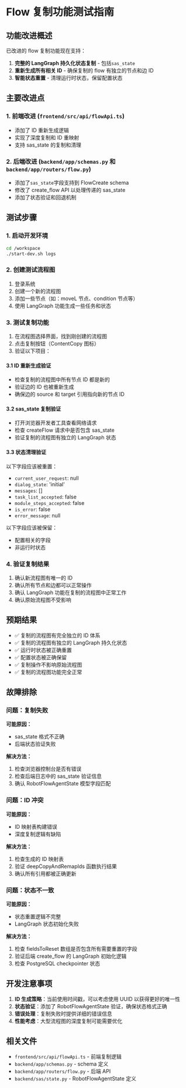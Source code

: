 # Flow 复制功能测试指南

## 功能改进概述

已改进的 flow 复制功能现在支持：

1. **完整的 LangGraph 持久化状态复制** - 包括`sas_state`
2. **重新生成所有相关 ID** - 确保复制的 flow 有独立的节点和边 ID
3. **智能状态重置** - 清理运行时状态，保留配置状态

## 主要改进点

### 1. 前端改进 (`frontend/src/api/flowApi.ts`)

- 添加了 ID 重新生成逻辑
- 实现了深度复制和 ID 重映射
- 支持 sas_state 的复制和清理

### 2. 后端改进 (`backend/app/schemas.py` 和 `backend/app/routers/flow.py`)

- 添加了`sas_state`字段支持到 FlowCreate schema
- 修改了 create_flow API 以处理传递的 sas_state
- 添加了状态验证和回退机制

## 测试步骤

### 1. 启动开发环境

```bash
cd /workspace
./start-dev.sh logs
```

### 2. 创建测试流程图

1. 登录系统
2. 创建一个新的流程图
3. 添加一些节点（如：moveL 节点、condition 节点等）
4. 使用 LangGraph 功能生成一些任务和状态

### 3. 测试复制功能

1. 在流程图选择界面，找到刚创建的流程图
2. 点击复制按钮（ContentCopy 图标）
3. 验证以下项目：

#### 3.1 ID 重新生成验证

- 检查复制的流程图中所有节点 ID 都是新的
- 验证边的 ID 也被重新生成
- 确保边的 source 和 target 引用指向新的节点 ID

#### 3.2 sas_state 复制验证

- 打开浏览器开发者工具查看网络请求
- 检查 createFlow 请求中是否包含 sas_state
- 验证复制的流程图有独立的 LangGraph 状态

#### 3.3 状态清理验证

以下字段应该被重置：

- `current_user_request`: null
- `dialog_state`: 'initial'
- `messages`: []
- `task_list_accepted`: false
- `module_steps_accepted`: false
- `is_error`: false
- `error_message`: null

以下字段应该被保留：

- 配置相关的字段
- 非运行时状态

### 4. 验证复制结果

1. 确认新流程图有唯一的 ID
2. 确认所有节点和边都可以正常操作
3. 确认 LangGraph 功能在复制的流程图中正常工作
4. 确认原始流程图不受影响

## 预期结果

- ✅ 复制的流程图有完全独立的 ID 体系
- ✅ 复制的流程图有独立的 LangGraph 持久化状态
- ✅ 运行时状态被正确重置
- ✅ 配置状态被正确保留
- ✅ 复制操作不影响原始流程图
- ✅ 复制的流程图功能完全正常

## 故障排除

### 问题：复制失败

**可能原因：**

- sas_state 格式不正确
- 后端状态验证失败

**解决方法：**

1. 检查浏览器控制台是否有错误
2. 检查后端日志中的 sas_state 验证信息
3. 确认 RobotFlowAgentState 模型字段匹配

### 问题：ID 冲突

**可能原因：**

- ID 映射表构建错误
- 深度复制逻辑有缺陷

**解决方法：**

1. 检查生成的 ID 映射表
2. 验证 deepCopyAndRemapIds 函数执行结果
3. 确认所有引用都被正确更新

### 问题：状态不一致

**可能原因：**

- 状态重置逻辑不完整
- LangGraph 状态初始化失败

**解决方法：**

1. 检查 fieldsToReset 数组是否包含所有需要重置的字段
2. 验证后端 create_flow 的 LangGraph 初始化逻辑
3. 检查 PostgreSQL checkpointer 状态

## 开发注意事项

1. **ID 生成策略**：当前使用时间戳，可以考虑使用 UUID 以获得更好的唯一性
2. **状态验证**：添加了 RobotFlowAgentState 验证，确保状态格式正确
3. **错误处理**：复制失败时提供详细的错误信息
4. **性能考虑**：大型流程图的深度复制可能需要优化

## 相关文件

- `frontend/src/api/flowApi.ts` - 前端复制逻辑
- `backend/app/schemas.py` - schema 定义
- `backend/app/routers/flow.py` - 后端 API
- `backend/sas/state.py` - RobotFlowAgentState 定义
